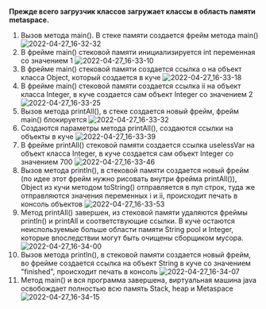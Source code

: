 **Прежде всего загрузчик классов загружает классы в область памяти metaspace.**
1. Вызов метода main(). В стеке памяти создается фрейм метода main()
![2022-04-27_16-32-32](https://user-images.githubusercontent.com/98458226/165531255-45ce80f9-3cf4-48c5-bfa1-436da4d6f7c6.png)
2. В фрейме main() стековой памяти инициализируется int переменная со значением 1
![2022-04-27_16-33-10](https://user-images.githubusercontent.com/98458226/165531279-767e4bfb-5dca-4785-8b51-dd35988b48c2.png)
3. В фрейме main() стековой памяти создается ссылка о на объект класса Object, который создается в куче
![2022-04-27_16-33-18](https://user-images.githubusercontent.com/98458226/165531296-928410c6-2791-46d1-8d58-bd0685b6a54b.png)
4. В фрейме main() стековой памяти создается ссылка ii на объект класса Integer, в куче создается сам объект Integer со значением 2
![2022-04-27_16-33-25](https://user-images.githubusercontent.com/98458226/165531310-4a2ac169-8c2f-4c89-b60b-062bceae301d.png)
5. Вызов метода printAll(), в стеке создается новый фрейм, фрейм main() блокируется
![2022-04-27_16-33-32](https://user-images.githubusercontent.com/98458226/165531324-a7157587-257f-4488-b29c-5c713bae9cdf.png)
6. Создаются параметры метода printAll(), создаются ссылки на объекты в куче
![2022-04-27_16-33-39](https://user-images.githubusercontent.com/98458226/165531338-1348014d-9bdd-4717-8c78-ec8fbd989d22.png)
7. В фрейме printAll() стековой памяти создается ссылка uselessVar на объект класса Integer, в куче создается сам объект Integer со значением 700
![2022-04-27_16-33-46](https://user-images.githubusercontent.com/98458226/165531352-6f3e5781-55b0-4e8b-b026-b8d473bc5398.png)
8. Вызов метода println(), в стековой памяти создается новый фрейм (по идее этот фрейм нужно рисовать внутри фрейма printAll()), Object из кучи методом toString() отправляется в пул строк, туда же отправляются значения переменных i и ii, происходит печать в консоль объектов
![2022-04-27_16-33-53](https://user-images.githubusercontent.com/98458226/165531368-38054525-db9d-487d-b3cf-861d100040ab.png)
9. Метод printAll() завершен, из стековой памяти удаляются фреймы println() и printAll и соответствующие ссылки. В куче остаются неиспользуемые больше области памяти String pool и Integer, которые впоследствии могут быть очищены сборщиком мусора.
![2022-04-27_16-34-00](https://user-images.githubusercontent.com/98458226/165531386-e9f2b256-4bda-43ab-aca7-030db1348944.png)
10. Вызов метода println(), в стековой памяти создается новый фрейм, во фрейме создается ссылка на объект String в куче со значением "finished", происходит печать в консоль
![2022-04-27_16-34-07](https://user-images.githubusercontent.com/98458226/165531401-eb718204-033f-49fb-a138-347ba4d48015.png)
11. Метод main() и вся программа завершена, виртуальная машина java освобождает полностью всю память Stack, heap и Metaspace
![2022-04-27_16-34-15](https://user-images.githubusercontent.com/98458226/165531416-771c6207-5658-4ca7-9cce-f477a5577b47.png)

